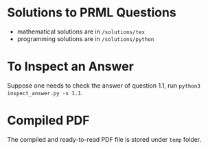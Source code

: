 # Solutions to PRML Questions

- mathematical solutions are in ```/solutions/tex```
- programming solutions are in ```/solutions/python```

# To Inspect an Answer

Suppose one needs to check the answer of question 1.1, run ```python3 inspect_answer.py -s 1.1```.

# Compiled PDF
The compiled and ready-to-read PDF file is stored under ```temp``` folder.
